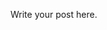 <!-- 
.. title: test
.. slug: test
.. date: 2015-10-13 07:02:07 UTC+02:00
.. tags: 
.. category: 
.. link: 
.. description: 
.. type: text
-->

Write your post here.
